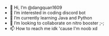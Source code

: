 - 👋 Hi, I’m @dangquan1609
- 👀 I’m interested in coding discord bot
- 🌱 I’m currently learning Java and Python
- 💞️ I’m looking to collaborate on nitro booster ;-;
- 📫 How to reach me idk 'cause I'm noob xd

<!---
dangquan1609/dangquan1609 is a ✨ special ✨ repository because its `README.md` (this file) appears on your GitHub profile.
You can click the Preview link to take a look at your changes.
--->
